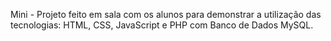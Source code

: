 Mini - Projeto feito em sala com os alunos para demonstrar a utilização das tecnologias: HTML, CSS, JavaScript e PHP com Banco de Dados MySQL.
